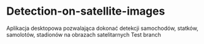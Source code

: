 # Detection-on-satellite-images
Aplikacja desktopowa pozwalająca dokonać detekcji samochodów, statków, samolotów, stadionów na obrazach satelitarnych
Test branch
